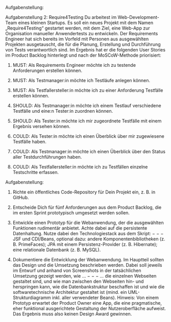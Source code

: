 Aufgabenstellung: 

Aufgabenstellung 2: Require4Testing Du arbeitest im Web-Development-Team eines kleinen Startups. Es soll ein neues Projekt mit dem Namen „Require4Testing“ gestartet werden, mit dem Ziel, eine Web-App zur Organisation manueller Anwendertests zu entwickeln. Der Requirements Engineer hat sich bereits im Vorfeld mit Personen aus ausgewählten Projekten ausgetauscht, die für die Planung, Erstellung und Durchführung von Tests verantwortlich sind. Im Ergebnis hat er die folgenden User Stories im Product Backlog hinterlegt und nach der MoSCoW-Methode priorisiert:  

1. MUST: Als Requirements Engineer möchte ich zu testende Anforderungen erstellen können.  

2. MUST: Als Testmanager:in möchte ich Testläufe anlegen können.  

3. MUST: Als Testfallersteller:in möchte ich zu einer Anforderung Testfälle erstellen können.  

4. SHOULD: Als Testmanager:in möchte ich einem Testlauf verschiedene Testfälle und eine:n Tester:in zuordnen können.  

5. SHOULD: Als Tester:in möchte ich mir zugeordnete Testfälle mit einem Ergebnis versehen können.  

6. COULD: Als Tester:in möchte ich einen Überblick über mir zugewiesene Testfälle haben.  

7. COULD: Als Testmanager:in möchte ich einen Überblick über den Status aller Testdurchführungen haben.  

8. COULD: Als Testfallersteller:in möchte ich zu Testfällen einzelne Testschritte erfassen. 

 Aufgabenstellung:  

1. Richte ein öffentliches Code-Repository für Dein Projekt ein, z. B. in GitHub.  

2. Entscheide Dich für fünf Anforderungen aus dem Product Backlog, die im ersten Sprint prototypisch umgesetzt werden sollen.  

3. Entwickle einen Prototyp für die Webanwendung, der die ausgewählten Funktionen rudimentär anbietet. Achte dabei auf die persistente Datenhaltung. Nutze dabei den Technologiestack aus dem Skript: − − − JSF und CDI/Beans, optional dazu: andere Komponentenbibliotheken (z. B. PrimeFaces); JPA mit einem Persistenz-Provider (z. B. Hibernate); eine relationale Datenbank (z. B. MySQL).  

4. Dokumentiere die Entwicklung der Webanwendung. Im Hauptteil sollten das Design und die Umsetzung beschrieben werden. Dabei soll jeweils im Entwurf und anhand von Screenshots in der tatsächlichen Umsetzung gezeigt werden, wie … − − − … die einzelnen Webseiten gestaltet sind, und wie man zwischen den Webseiten hin- und herspringen kann, wie die Datenbankstruktur beschaffen ist und wie die softwaretechnische Architektur gestaltet ist (mind. ein UML-Strukturdiagramm inkl. aller verwendeter Beans). Hinweis: Von einem Prototyp erwartet der Product Owner eine App, die eine pragmatische, eher funktional ausgerichtete Gestaltung der Nutzeroberfläche aufweist. Das Ergebnis muss also keinen Design Award gewinnen. 
